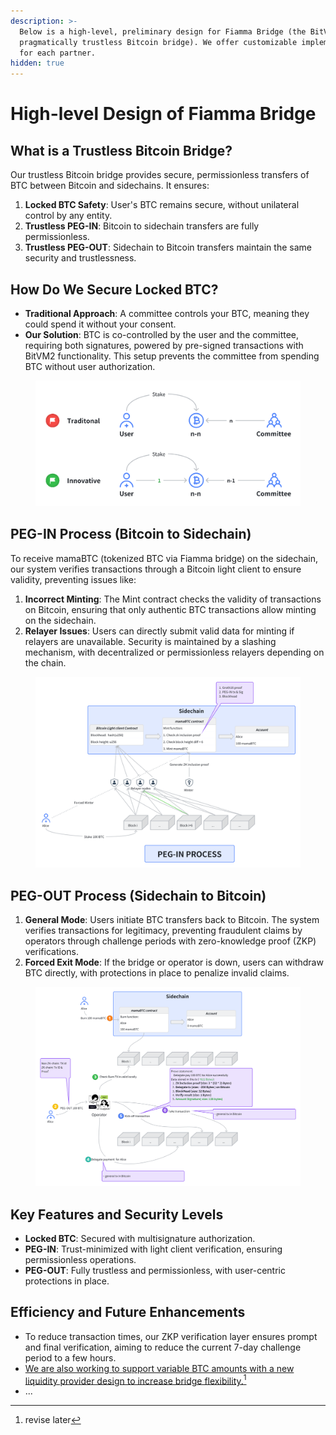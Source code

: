 ```yaml
---
description: >-
  Below is a high-level, preliminary design for Fiamma Bridge (the BitVM-based
  pragmatically trustless Bitcoin bridge). We offer customizable implementations
  for each partner.
hidden: true
---
```


# High-level Design of Fiamma Bridge

## What is a Trustless Bitcoin Bridge?

Our trustless Bitcoin bridge provides secure, permissionless transfers of BTC between Bitcoin and sidechains. It ensures:

1. **Locked BTC Safety**: User's BTC remains secure, without unilateral control by any entity.
2. **Trustless PEG-IN**: Bitcoin to sidechain transfers are fully permissionless.
3. **Trustless PEG-OUT**: Sidechain to Bitcoin transfers maintain the same security and trustlessness.

## How Do We Secure Locked BTC?

* **Traditional Approach**: A committee controls your BTC, meaning they could spend it without your consent.
* **Our Solution**: BTC is co-controlled by the user and the committee, requiring both signatures, powered by pre-signed transactions with BitVM2 functionality. This setup prevents the committee from spending BTC without user authorization.

<figure><img src="../../.gitbook/assets/whiteboard_exported_image (9).png" alt="" width="600"><figcaption></figcaption></figure>

## PEG-IN Process (Bitcoin to Sidechain)

To receive mamaBTC (tokenized BTC via Fiamma bridge)  on the sidechain, our system verifies transactions through a Bitcoin light client to ensure validity, preventing issues like:

1. **Incorrect Minting**: The Mint contract checks the validity of transactions on Bitcoin, ensuring that only authentic BTC transactions allow minting on the sidechain.
2. **Relayer Issues**: Users can directly submit valid data for minting if relayers are unavailable. Security is maintained by a slashing mechanism, with decentralized or permissionless relayers depending on the chain.



<figure><img src="../../.gitbook/assets/image.png" alt=""><figcaption></figcaption></figure>

## PEG-OUT Process (Sidechain to Bitcoin)

1. **General Mode**: Users initiate BTC transfers back to Bitcoin. The system verifies transactions for legitimacy, preventing fraudulent claims by operators through challenge periods with zero-knowledge proof (ZKP) verifications.
2. **Forced Exit Mode**: If the bridge or operator is down, users can withdraw BTC directly, with protections in place to penalize invalid claims.

<figure><img src="../../.gitbook/assets/image (1).png" alt=""><figcaption></figcaption></figure>

## Key Features and Security Levels

* **Locked BTC**: Secured with multisignature authorization.
* **PEG-IN**: Trust-minimized with light client verification, ensuring permissionless operations.
* **PEG-OUT**: Fully trustless and permissionless, with user-centric protections in place.

## Efficiency and Future Enhancements

* To reduce transaction times, our ZKP verification layer ensures prompt and final verification, aiming to reduce the current 7-day challenge period to a few hours.
* [We are also working to support variable BTC amounts with a new liquidity provider design to increase bridge flexibility.](#user-content-fn-1)[^1]
* ...

[^1]: revise later
